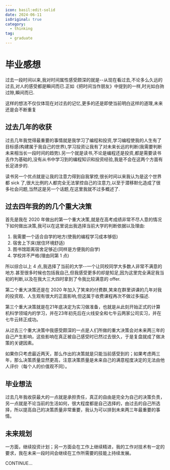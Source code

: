 ```yaml
---
icon: basil:edit-solid
date: 2024-06-11
isOriginal: true
category:
  - thinking
tag:
  - graduate
---
```


# 毕业感想

过去一段时间以来,我对时间属性感受颇深的就是--从现在看过去,不论多么久远的过去,对人的感受都是瞬间而已.正如《把时间当作朋友》中提到的一样,时光如白驹过隙,瞬间而已.

这样的想法不仅仅体现在对过去的记忆,更多的还是即使当前明白这样的道理,未来还是会不断重复

<!-- more -->

## 过去几年的收获

过去几年我觉得最重要的事情就是我学习了编程和投资,学习编程使我的人生有了目标感(构建属于我自己的世界),学习投资让我有了对未来长远的判断(我需要判断未来相当长一段时间的趋势).另一个就是读书,不论是编程还是投资,都是需要读书去作为基础的,没有从书中学习到的编程知识和投资经验,我是不会在这两个方面有长足进步的.

读书另一个优点就是让我的注意力得到自我掌控,很长时间以来我认为是这个世界都 sick 了,很大比例的人都完全无法掌控自己的注意力,以至于潜移默化造成了很多社会问题,当然这是另一个话题,在这里我就不过多概述了.

## 过去四年我的的几个重大决策

首先是我在 2020 年做出的第一个重大决策,就是在高考成绩非常不尽人意的情况下如何做出决策,我可以在这里说出我选择当前大学的判断依据以及理由:

1. 我需要一个适合自学的地方(使我的编程学习成本够低)
2. 宿舍上下床(居住环境舒适)
3. 图书馆距离宿舍足够近(同样是方便我的自学)
4. 学校并不严格(理由同第 1 点)

所以综合以上 4 点,我选择了当前的大学--一个让同校同学大多数人非常不满意的地方.甚至很多时候也包括我自己,但我感受更多的却是知足,因为这里完全满足我当初的判断,以及在我大三大四时拿到了令我比较满意的 offer.

第二个重大决策还是在 2020 年加入了笑来的付费群,笑来在群里讲课的几年对我的投资观、人生观有很大的正面影响,但这属于收费课程再次不做过多描述.

第三个重大决策就是在21年底决定为实习做准备，也就是从此刻开始正式的计算机科学领域内的学习，并在23年初先后在火线安全和七牛云两家公司实习，并在七牛云转正成功。

从过去三个重大决策中我感受颇深的一点是人们所做的重大决策会对未来两三年的自己产生影响，这些影响在真正被自己感受时已然过去很久，于是复盘就成了做决策的关键因素。

如果你只考虑最近两天，那么作出的决策就是只能当前感受到的；如果考虑两三年，那么决策质量显然更高，注意决策质量是未来自己的满意程度决定的无法由他人评价（每个人的价值观不同）。

## 毕业想法

过去几年我收获最大的一点就是承担责任，真正的自由是完全为自己的决策负责，另一点就是不论当前的生活如何，很大程度都是自己选择的，由过去的自己所选择，所以提高自己的决策质量非常重要，我认为可以排到未来两三年最重要的事情。

## 未来规划

一方面，继续投资计划；另一方面会在工作上继续精进，我的工作对技术有一定的要求，我在未来一段时间会继续在工作所需要的技能上持续发展。

CONTINUE...
